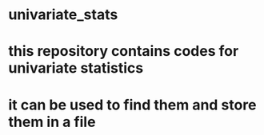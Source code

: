 # univariate_stats
# this repository contains codes for univariate statistics
# it can be used to find them and store them in a file
